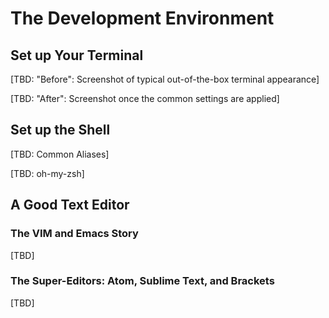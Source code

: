 # The Development Environment


## Set up Your Terminal

[TBD: "Before": Screenshot of typical out-of-the-box terminal appearance]

[TBD: "After": Screenshot once the common settings are applied]


## Set up the Shell

[TBD: Common Aliases]

[TBD: oh-my-zsh]



## A Good Text Editor


### The VIM and Emacs Story

[TBD]


### The Super-Editors: Atom, Sublime Text, and Brackets

[TBD]

